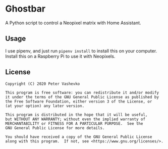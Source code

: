 # Ghostbar
A Python script to control a Neopixel matrix with Home Assistant.

## Usage
I use pipenv, and just run `pipenv install` to install this on your computer.
Install this on a Raspberry Pi to use it with Neopixels.

## License

    Copyright (C) 2020 Peter Vashevko

    This program is free software: you can redistribute it and/or modify
    it under the terms of the GNU General Public License as published by
    the Free Software Foundation, either version 3 of the License, or
    (at your option) any later version.

    This program is distributed in the hope that it will be useful,
    but WITHOUT ANY WARRANTY; without even the implied warranty of
    MERCHANTABILITY or FITNESS FOR A PARTICULAR PURPOSE.  See the
    GNU General Public License for more details.

    You should have received a copy of the GNU General Public License
    along with this program.  If not, see <https://www.gnu.org/licenses/>.
